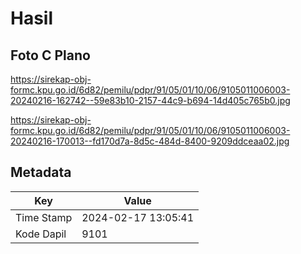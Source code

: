 # Hasil

## Foto C Plano

https://sirekap-obj-formc.kpu.go.id/6d82/pemilu/pdpr/91/05/01/10/06/9105011006003-20240216-162742--59e83b10-2157-44c9-b694-14d405c765b0.jpg

https://sirekap-obj-formc.kpu.go.id/6d82/pemilu/pdpr/91/05/01/10/06/9105011006003-20240216-170013--fd170d7a-8d5c-484d-8400-9209ddceaa02.jpg


## Metadata

| Key        | Value               |
| ---------- | ------------------- |
| Time Stamp | 2024-02-17 13:05:41 |
| Kode Dapil | 9101                |



